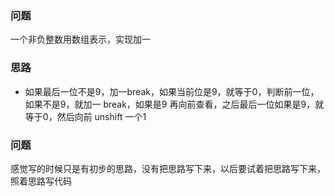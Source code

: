 ### 问题
一个非负整数用数组表示，实现加一

### 思路
- 如果最后一位不是9，加一break，如果当前位是9，就等于0，判断前一位，如果不是9，就加一 break，如果是9 再向前查看，之后最后一位如果是9，就等于0，然后向前 unshift 一个1

### 问题
感觉写的时候只是有初步的思路，没有把思路写下来，以后要试着把思路写下来，照着思路写代码